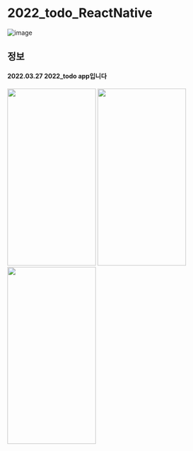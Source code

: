 # 2022_todo_ReactNative
![image](https://user-images.githubusercontent.com/76803855/165727482-896d7447-b615-4112-8e3c-05c0a5d34adc.png)

## 정보
#### 2022.03.27 2022_todo app입니다
<img src="https://user-images.githubusercontent.com/76803855/165727532-bfe38e6f-7e95-4a18-92f5-c7f3ea4c0288.png" width="200" height="400"/>
<img src="https://user-images.githubusercontent.com/76803855/165727557-298d97f2-16a2-487a-a3be-db8f47fe10c1.png" width="200" height="400"/>
<img src="https://user-images.githubusercontent.com/76803855/165727570-063c8703-3e5d-4f0a-a7a5-6bdcad641309.png" width="200" height="400"/>


